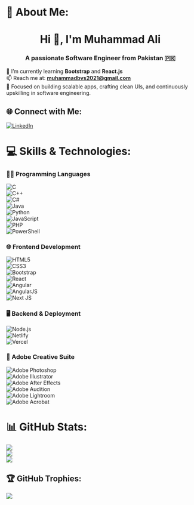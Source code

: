 # 💫 About Me:
<h1 align="center">Hi 👋, I'm Muhammad Ali</h1>
<h3 align="center">A passionate Software Engineer from Pakistan 🇵🇰</h3>

🚀 I’m currently learning **Bootstrap** and **React.js**  
📫 Reach me at: **muhammadbvs2021@gmail.com**  
🎯 Focused on building scalable apps, crafting clean UIs, and continuously upskilling in software engineering.

## 🌐 Connect with Me:
[![LinkedIn](https://img.shields.io/badge/LinkedIn-%230077B5.svg?logo=linkedin&logoColor=white)](https://linkedin.com/in/muhammad-ali-50159b2b1)

# 💻 Skills & Technologies:
### 👨‍💻 Programming Languages  
![C](https://img.shields.io/badge/C-%2300599C.svg?style=for-the-badge&logo=c&logoColor=white)  
![C++](https://img.shields.io/badge/C++-%2300599C.svg?style=for-the-badge&logo=c%2B%2B&logoColor=white)  
![C#](https://img.shields.io/badge/C%23-%23239120.svg?style=for-the-badge&logo=csharp&logoColor=white)  
![Java](https://img.shields.io/badge/Java-%23ED8B00.svg?style=for-the-badge&logo=openjdk&logoColor=white)  
![Python](https://img.shields.io/badge/Python-3670A0?style=for-the-badge&logo=python&logoColor=ffdd54)  
![JavaScript](https://img.shields.io/badge/JavaScript-%23323330.svg?style=for-the-badge&logo=javascript&logoColor=%23F7DF1E)  
![PHP](https://img.shields.io/badge/PHP-%23777BB4.svg?style=for-the-badge&logo=php&logoColor=white)  
![PowerShell](https://img.shields.io/badge/PowerShell-%235391FE.svg?style=for-the-badge&logo=powershell&logoColor=white)

### 🌐 Frontend Development  
![HTML5](https://img.shields.io/badge/HTML5-%23E34F26.svg?style=for-the-badge&logo=html5&logoColor=white)  
![CSS3](https://img.shields.io/badge/CSS3-%231572B6.svg?style=for-the-badge&logo=css3&logoColor=white)  
![Bootstrap](https://img.shields.io/badge/Bootstrap-%238511FA.svg?style=for-the-badge&logo=bootstrap&logoColor=white)  
![React](https://img.shields.io/badge/React-%2320232a.svg?style=for-the-badge&logo=react&logoColor=%2361DAFB)  
![Angular](https://img.shields.io/badge/Angular-%23DD0031.svg?style=for-the-badge&logo=angular&logoColor=white)  
![AngularJS](https://img.shields.io/badge/AngularJS-%23E23237.svg?style=for-the-badge&logo=angularjs&logoColor=white)  
![Next JS](https://img.shields.io/badge/Next-black?style=for-the-badge&logo=next.js&logoColor=white)

### 🖥️ Backend & Deployment  
![Node.js](https://img.shields.io/badge/Node.js-6DA55F?style=for-the-badge&logo=node.js&logoColor=white)  
![Netlify](https://img.shields.io/badge/Netlify-%23000000.svg?style=for-the-badge&logo=netlify&logoColor=#00C7B7)  
![Vercel](https://img.shields.io/badge/Vercel-%23000000.svg?style=for-the-badge&logo=vercel&logoColor=white)

### 🎨 Adobe Creative Suite  
![Adobe Photoshop](https://img.shields.io/badge/Photoshop-31A8FF.svg?style=for-the-badge&logo=Adobe%20Photoshop&logoColor=white)  
![Adobe Illustrator](https://img.shields.io/badge/Illustrator-%23FF9A00.svg?style=for-the-badge&logo=adobe%20illustrator&logoColor=white)  
![Adobe After Effects](https://img.shields.io/badge/After%20Effects-9999FF.svg?style=for-the-badge&logo=Adobe%20After%20Effects&logoColor=white)  
![Adobe Audition](https://img.shields.io/badge/Audition-9999FF.svg?style=for-the-badge&logo=Adobe%20Audition&logoColor=white)  
![Adobe Lightroom](https://img.shields.io/badge/Lightroom-31A8FF.svg?style=for-the-badge&logo=Adobe%20Lightroom&logoColor=white)  
![Adobe Acrobat](https://img.shields.io/badge/Acrobat%20Reader-EC1C24.svg?style=for-the-badge&logo=Adobe%20Acrobat%20Reader&logoColor=white)

# 📊 GitHub Stats:
![](https://github-readme-stats.vercel.app/api?username=Muhammad-Ali-stack&theme=dark&hide_border=false&include_all_commits=false&count_private=false)  
![](https://github-readme-streak-stats.herokuapp.com/?user=Muhammad-Ali-stack&theme=dark&hide_border=false)  
![](https://github-readme-stats.vercel.app/api/top-langs/?username=Muhammad-Ali-stack&theme=dark&hide_border=false&include_all_commits=false&count_private=false&layout=compact)

## 🏆 GitHub Trophies:
![](https://github-profile-trophy.vercel.app/?username=Muhammad-Ali-stack&theme=radical&no-frame=false&no-bg=true&margin-w=4)


